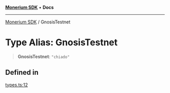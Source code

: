 [**Monerium SDK**](../README.md) • **Docs**

---

[Monerium SDK](../README.md) / GnosisTestnet

# Type Alias: GnosisTestnet

> **GnosisTestnet**: `"chiado"`

## Defined in

[types.ts:12](https://github.com/monerium/js-monorepo/blob/6fd0ad80ad4e8d991580cbeedf4372ce7e758e51/packages/sdk/src/types.ts#L12)
